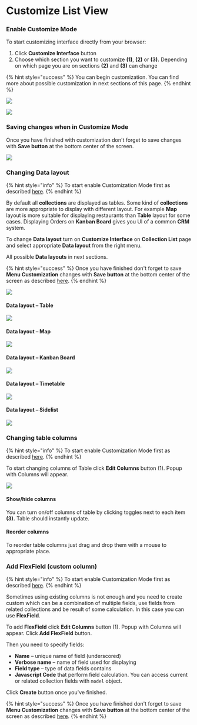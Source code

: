 # Customize List View

### Enable Customize Mode

To start customizing interface directly from your browser:

1. Click **Customize Interface** button
2. Choose which section you want to customize **\(1\)**, **\(2\)** or **\(3\).** Depending on which page you are on sections **\(2\)** and **\(3\)** can change

{% hint style="success" %}
You can begin customization. You can find more about possible customization in next sections of this page.
{% endhint %}

![](../.gitbook/assets/image%20%2822%29.png)

![](../.gitbook/assets/image%20%2851%29.png)

### Saving changes when in Customize Mode

Once you have finished with customization don't forget to save changes with **Save button** at the bottom center of the screen.

![](../.gitbook/assets/image%20%287%29.png)

### Changing Data layout

{% hint style="info" %}
To start enable Customization Mode first as described [here](layout-editor.md#enable-customize-mode).
{% endhint %}

By default all **collections** are displayed as tables. Some kind of **collections** are more appropriate to display with different layout. For example **Map** layout is more suitable for displaying restaurants than **Table** layout for some cases. Displaying Orders on **Kanban Board** gives you UI of a common **CRM** system.

To change **Data layout** turn on **Customize Interface** on **Collection List** page and select appropriate **Data layout** from the right menu.

All possible **Data layouts** in next sections.

{% hint style="success" %}
Once you have finished don't forget to save **Menu Customization** changes with **Save button** at the bottom center of the screen as described [here](layout-editor.md#saving-changes-of-customize-mode).
{% endhint %}

![](../.gitbook/assets/image%20%2835%29.png)

#### Data layout – Table

![](../.gitbook/assets/image%20%2846%29.png)

#### Data layout – Map

![](../.gitbook/assets/image%20%2860%29.png)

#### Data layout – Kanban Board

![](../.gitbook/assets/image%20%2836%29.png)

#### Data layout – Timetable

![](../.gitbook/assets/image%20%285%29.png)

#### Data layout – Sidelist

![](../.gitbook/assets/image%20%2831%29.png)

### Changing table columns

{% hint style="info" %}
To start enable Customization Mode first as described [here](layout-editor.md#enable-customize-mode).
{% endhint %}

To start changing columns of Table click **Edit Columns** button \(1\). Popup with Columns will appear.

![](../.gitbook/assets/image%20%2827%29.png)

#### Show/hide columns

You can turn on/off columns of table by clicking toggles next to each item **\(3\).** Table should instantly update.

#### Reorder columns

To reorder table columns just drag and drop them with a mouse to appropriate place.

### Add FlexField \(custom column\)

{% hint style="info" %}
To start enable Customization Mode first as described [here](layout-editor.md#enable-customize-mode).
{% endhint %}

Sometimes using existing columns is not enough and you need to create custom which can be a combination of multiple fields, use fields from related collections and be result of some calculation. In this case you can use **FlexField**.

To add **FlexField** click **Edit Columns** button \(1\). Popup with Columns will appear. Click **Add FlexField** button.

Then you need to specify fields:

* **Name** – unique name of field \(underscored\)
* **Verbose name** – name of field used for displaying
* **Field type** – type of data fields contains
* **Javascript Code** that perform field calculation. You can access current or related collection fields with `model` object.

Click **Create** button once you've finished.

{% hint style="success" %}
Once you have finished don't forget to save **Menu Customization** changes with **Save button** at the bottom center of the screen as described [here](layout-editor.md#saving-changes-of-customize-mode).
{% endhint %}

